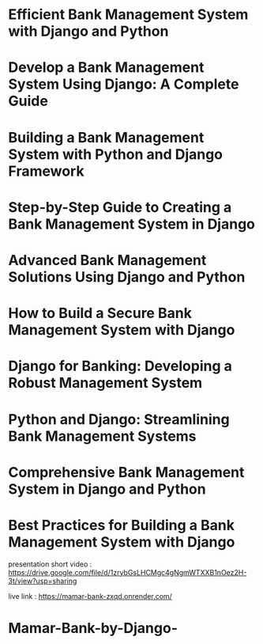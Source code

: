 # Efficient Bank Management System with Django and Python


# Develop a Bank Management System Using Django: A Complete Guide


# Building a Bank Management System with Python and Django Framework


# Step-by-Step Guide to Creating a Bank Management System in Django


# Advanced Bank Management Solutions Using Django and Python


# How to Build a Secure Bank Management System with Django


# Django for Banking: Developing a Robust Management System


# Python and Django: Streamlining Bank Management Systems


# Comprehensive Bank Management System in Django and Python


# Best Practices for Building a Bank Management System with Django


presentation short video : https://drive.google.com/file/d/1zrybGsLHCMgc4gNgmWTXXB1nOez2H-3t/view?usp=sharing

live link : https://mamar-bank-zxqd.onrender.com/

# Mamar-Bank-by-Django-
